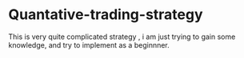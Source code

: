 # Quantative-trading-strategy
This is very quite complicated strategy , i am just trying to gain some knowledge, and try to implement as a beginnner. 
